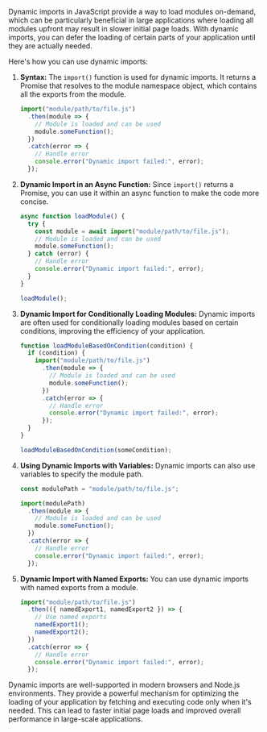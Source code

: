 Dynamic imports in JavaScript provide a way to load modules on-demand, which can be particularly beneficial in large applications where loading all modules upfront may result in slower initial page loads. With dynamic imports, you can defer the loading of certain parts of your application until they are actually needed.

Here's how you can use dynamic imports:

1. **Syntax:**
   The `import()` function is used for dynamic imports. It returns a Promise that resolves to the module namespace object, which contains all the exports from the module.

   ```javascript
   import("module/path/to/file.js")
     .then(module => {
       // Module is loaded and can be used
       module.someFunction();
     })
     .catch(error => {
       // Handle error
       console.error("Dynamic import failed:", error);
     });
   ```

2. **Dynamic Import in an Async Function:**
   Since `import()` returns a Promise, you can use it within an async function to make the code more concise.

   ```javascript
   async function loadModule() {
     try {
       const module = await import("module/path/to/file.js");
       // Module is loaded and can be used
       module.someFunction();
     } catch (error) {
       // Handle error
       console.error("Dynamic import failed:", error);
     }
   }

   loadModule();
   ```

3. **Dynamic Import for Conditionally Loading Modules:**
   Dynamic imports are often used for conditionally loading modules based on certain conditions, improving the efficiency of your application.

   ```javascript
   function loadModuleBasedOnCondition(condition) {
     if (condition) {
       import("module/path/to/file.js")
         .then(module => {
           // Module is loaded and can be used
           module.someFunction();
         })
         .catch(error => {
           // Handle error
           console.error("Dynamic import failed:", error);
         });
     }
   }

   loadModuleBasedOnCondition(someCondition);
   ```

4. **Using Dynamic Imports with Variables:**
   Dynamic imports can also use variables to specify the module path.

   ```javascript
   const modulePath = "module/path/to/file.js";

   import(modulePath)
     .then(module => {
       // Module is loaded and can be used
       module.someFunction();
     })
     .catch(error => {
       // Handle error
       console.error("Dynamic import failed:", error);
     });
   ```

5. **Dynamic Import with Named Exports:**
   You can use dynamic imports with named exports from a module.

   ```javascript
   import("module/path/to/file.js")
     .then(({ namedExport1, namedExport2 }) => {
       // Use named exports
       namedExport1();
       namedExport2();
     })
     .catch(error => {
       // Handle error
       console.error("Dynamic import failed:", error);
     });
   ```

Dynamic imports are well-supported in modern browsers and Node.js environments. They provide a powerful mechanism for optimizing the loading of your application by fetching and executing code only when it's needed. This can lead to faster initial page loads and improved overall performance in large-scale applications.